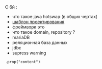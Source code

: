C 6й :
- что такое java hotswap (в общих чертах)
- [шаблон проектирования](https://ru.wikipedia.org/wiki/%D0%A8%D0%B0%D0%B1%D0%BB%D0%BE%D0%BD_%D0%BF%D1%80%D0%BE%D0%B5%D0%BA%D1%82%D0%B8%D1%80%D0%BE%D0%B2%D0%B0%D0%BD%D0%B8%D1%8F) 
- фреймворк это
- что такое domain, repository ?
- mariaDB
- реляционная база данных
- jdbc
- supress warning

`.prop("content")`
